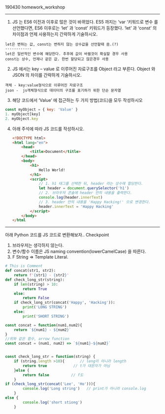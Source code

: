 190430 homework_workshop

---

1. JS 는 ES6 이전과 이후로 많은 것이 바뀌었다. ES5 까지는 ‘var ‘키워드로 변수
    를 선언했다면, ES6 이후로는 ‘let’ 과 ‘const’ 키워드가 등장했다.
    ‘let’ 과 ‘const’ 의 차이점과 언제 사용하는지 간략하게 기술하시오.

  ```
  let은 변하는 값, const는 변하지 않는 상수값을 선언할때 씀.(?)
  ------------
  let은 일반적인 변수에 해당한다. 추후에 값이 바뀔것이 확실할 경우 사용
  const는 상수, 언제나 같은 값. 한번 할당되고 않은경우 사용
  ```

  

2. JS 에서는 key – value 로 이루어진 자료구조를 Object 라고 부른다. Object
    와 JSON 의 차이를 간략하게 기술하시오.

  ```
객체 - key:value형식으로 이루어진 자료구조
json -  js객체형식으로 데이터의 구조를 표기하가 위한 단순 문자열
  ```

  

3. 해당 코드에서 ‘Value’ 에 접근하는 두 가지 방법(코드)을 모두 작성하시오

```javascript
const myObject = { key: 'Value' }
1. myObject[key]
2. myObject.key
```

4. 아래 주석에 따라 JS 코드를 작성하시오.

   ```html
   <!DOCTYPE html>
   <html lang="en">
       <head>
           <title>Document</title>
       </head>
       <body>
           <h1>
               Hello World!
           </h1> 
           <script>
               // 1. h1 태그를 선택한 뒤, header 라는 상수에 할당한다.
               let header = document.querySelector('h1')
               // 2. 브라우저 콘솔에 header 안의 내용을 출력한다.
               console.log(header.innerText)
               // 3. header 안의 내용을 'Happy Hacking!' 으로 변경한다. 
               header.innerText = 'Happy Hacking'
           </script>
       </body>
   </html
   ```

   

---

아래 Python 코드를 JS 코드로 변환해보자..
Checkpoint
1. 브라우저는 생각하지 않는다.
2. 변수/함수 이름은 JS naming convention(lowerCamelCase) 을 따른다.
3. F String => Template Literal.

```python
# This is Comment
def concat(str1, str2):
	return f'{str1} - {str2}'
def check_long_str(string):
	if len(string) > 10:
		return True
	else:
		return False
	if check_long_str(concat('Happy', 'Hacking')):
		print('LONG STRING')
	else:
		print('SHORT STRING')
```



```javascript
const concat = function(num1,num2){
    return `${num1} - ${num2}`
}
//위와 같은 함수, arrow function
const concat = (num1, num2) => `${num1}-${num2}`


const check_long_str = function(string) {
    if (string.length >10){       // leng이 아니라 length
        return true            // t가 대문자가 아님
    }else {
        return false          // f도
    }
if (check_long_str(concat('Lee', 'Ho'))){
        console.log('Long string')   // print가 아니라 console.log
    }
else {
        console.log('short stiong')
    }
```



